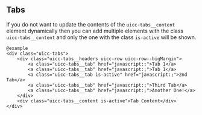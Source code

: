 ## Tabs

If you do not want to update the contents of the `uicc-tabs__content` element dynamically then 
you can add multiple elements with the class `uicc-tabs__content` and only the one with the class 
`is-active` will be shown. 

    @example
    <div class="uicc-tabs">
        <div class="uicc-tabs__headers uicc-row uicc-row--bigMargin">
            <a class="uicc-tabs__tab" href="javascript:;">Tab 1</a>
            <a class="uicc-tabs__tab" href="javascript:;">Tab 1</a>
            <a class="uicc-tabs__tab is-active" href="javascript:;">2nd Tab</a>
            <a class="uicc-tabs__tab" href="javascript:;">Third Tab</a>
            <a class="uicc-tabs__tab" href="javascript:;">Another One!</a>
        </div>
        <div class="uicc-tabs__content is-active">Tab Content</div>
    </div>
